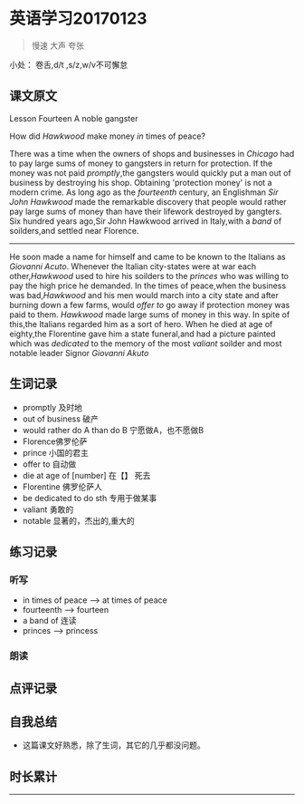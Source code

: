 # 英语学习20170123

> 慢速 大声 夸张

小处： 卷舌,d/t ,s/z,w/v不可懈怠

## 课文原文

Lesson Fourteen  A noble gangster

How did _Hawkwood_ make money _in_ times of peace?

There was a time when the owners of shops and businesses in _Chicago_ had to pay large sums of money to gangsters in return for protection.
If the money was not paid _promptly_,the gangsters would quickly put a man out of business by destroying his shop.
Obtaining 'protection money' is not a modern crime.
As long ago as the _fourteenth_ century, an Englishman _Sir John Hawkwood_ made the remarkable discovery that people would rather pay large sums of money  than have their lifework destroyed by gangters.
Six hundred years ago,Sir John Hawkwood arrived in Italy,with a _band_ of soilders,and settled near Florence.

---

He soon made a name for himself and came to be known to the Italians as _Giovanni Acuto_.
Whenever the Italian city-states were at war each other,_Hawkwood_ used to hire his soilders to the _princes_ who was willing to pay the high price he demanded.
In the times of peace,when the business was bad,_Hawkwood_ and his men would march into a city state and after burning down a few farms, would _offer to_ go away if protection money was paid to them.
_Hawkwood_ made  large sums of money in this way.
In spite of this,the Italians regarded him as a sort of hero.
When he died at age of eighty,the Florentine gave him a state funeral,and had a picture painted 
which was _dedicated_ to the memory of the most _valiant_ soilder and most notable leader Signor  _Giovanni Akuto_

## 生词记录
* promptly 及时地
* out of business 破产
* would rather do A than do B 宁愿做A，也不愿做B
* Florence佛罗伦萨
* prince 小国的君主
* offer to 自动做
* die at age of [number] 在【】 死去
* Florentine 佛罗伦萨人
* be dedicated to do sth 专用于做某事
* valiant 勇敢的
* notable 显著的，杰出的,重大的

## 练习记录

### 听写
* in times of peace --> at times of peace
* fourteenth --> fourteen
* a band of 连读
* princes --> princess
 
### 朗读

## 点评记录


## 自我总结
* 这篇课文好熟悉，除了生词，其它的几乎都没问题。

## 时长累计


---
